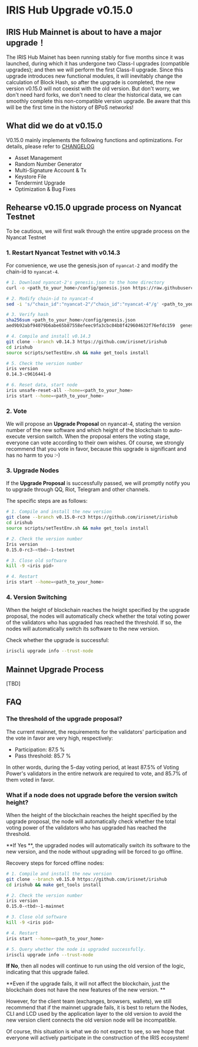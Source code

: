 # IRIS Hub Upgrade v0.15.0

## IRIS Hub Mainnet is about to have a major upgrade！

The IRIS Hub Mainet has been running stably for five months since it was launched, during which it has undergone two Class-I upgrades (compatible upgrades); and then we will perform the first Class-II upgrade. Since this upgrade introduces new functional modules, it will inevitably change the calculation of Block Hash, so after the upgrade is completed, the new version v0.15.0 will not coexist with the old version. But don't worry, we don't need hard forks, we don't need to clear the historical data, we can smoothly complete this non-compatible version upgrade. Be aware that this will be the first time in the history of BPoS networks!

## What did we do at v0.15.0

V0.15.0 mainly implements the following functions and optimizations. For details, please refer to [CHANGELOG](https://github.com/irisnet/irishub/blob/release0.15/CHANGELOG.md)

- Asset Management
- Random Number Generator
- Multi-Signature Account & Tx
- Keystore File
- Tendermint Upgrade
- Optimization & Bug Fixes


## Rehearse v0.15.0 upgrade process on Nyancat Testnet

To be cautious, we will first walk through the entire upgrade process on the Nyancat Testnet

### 1. Restart Nyancat Testnet with v0.14.3

For convenience, we use the genesis.json of `nyancat-2` and modify the chain-id to `nyancat-4`.

```bash
# 1. Download nyancat-2's genesis.json to the home directory
curl -o <path_to_your_home>/config/genesis.json https://raw.githubusercontent.com/irisnet/testnets/master/nyancat/config/genesis-nyancat-2.json

# 2. Modify chain-id to nyancat-4
sed -i 's/"chain_id":"nyancat-2"/"chain_id":"nyancat-4"/g' <path_to_your_home>/config/genesis.json

# 3. Verify hash
sha256sum <path_to_your_home>/config/genesis.json
aed9b92abf94079b6abe65b87558efeec9fa3cbc04b8f429604632f76efdc159  genesis.json

# 4. Compile and install v0.14.3
git clone --branch v0.14.3 https://github.com/irisnet/irishub
cd irishub
source scripts/setTestEnv.sh && make get_tools install

# 5. Check the version number
iris version
0.14.3-c9616441-0

# 6. Reset data, start node
iris unsafe-reset-all --home=<path_to_your_home>
iris start --home=<path_to_your_home>
```

### 2. Vote

We will propose an **Upgrade Proposal** on nyancat-4, stating the version number of the new software and which height of the blockchain to auto-execute version switch. When the proposal enters the voting stage, everyone can vote according to their own wishes. Of course, we strongly recommend that you vote in favor, because this upgrade is significant and has no harm to you :-)

### 3. Upgrade Nodes

If the  **Upgrade Proposal**  is successfully passed, we will promptly notify you to upgrade through QQ, Riot, Telegram and other channels.

The specific steps are as follows:

```bash
# 1. Compile and install the new version
git clone --branch v0.15.0-rc3 https://github.com/irisnet/irishub
cd irishub
source scripts/setTestEnv.sh && make get_tools install

# 2. Check the version number
Iris version
0.15.0-rc3-<tbd>-1-testnet

# 3. Close old software
kill -9 <iris pid>

# 4. Restart
iris start --home=<path_to_your_home>
```

### 4. Version Switching

When the height of blockchain reaches the height specified by the upgrade proposal, the nodes will automatically check whether the total voting power of the validators who has upgraded has reached the threshold. If so, the nodes will automatically switch its software to the new version.

Check whether the upgrade is successful:

```bash
iriscli upgrade info --trust-node
```

## Mainnet Upgrade Process

[TBD]

## FAQ

### The threshold of the upgrade proposal?

The current mainnet, the requirements for the validators' participation and the vote in favor are very high, respectively:

- Participation: 87.5 %
- Pass threshold: 85.7 %

In other words, during the 5-day voting period, at least 87.5% of Voting Power's validators in the entire network are required to vote, and 85.7% of them voted in favor.

### What if a node does not upgrade before the version switch height?

When the height of the blockchain reaches the height specified by the upgrade proposal, the node will automatically check whether the total voting power of the validators who has upgraded has reached the threshold.

**If Yes **, the upgraded nodes will automatically switch its software to the new version, and the node without upgrading will be forced to go offline.

Recovery steps for forced offline nodes:

```bash
# 1. Compile and install the new version
git clone --branch v0.15.0 https://github.com/irisnet/irishub
cd irishub && make get_tools install

# 2. Check the version number
iris version
0.15.0-<tbd>-1-mainnet

# 3. Close old software
kill -9 <iris pid>

# 4. Restart
iris start --home=<path_to_your_home>

# 5. Query whether the node is upgraded successfully.
iriscli upgrade info --trust-node
```

**If No**, then all nodes will continue to run using the old version of the logic, indicating that this upgrade failed.

**Even if the upgrade fails, it will not affect the blockchain, just the blockchain does not have the new features of the new version. **

However, for the client team (exchanges, browsers, wallets), we still recommend that if the mainnet upgrade fails, it is best to return the Nodes, CLI and LCD used by the application layer to the old version to avoid the new version client connects the old version node will be incompatible.

Of course, this situation is what we do not expect to see, so we hope that everyone will actively participate in the construction of the IRIS ecosystem!
